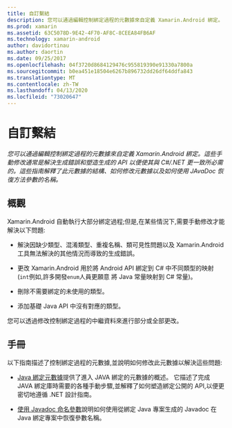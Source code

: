 ```yaml
---
title: 自訂繫結
description: 您可以通過編輯控制綁定過程的元數據來自定義 Xamarin.Android 綁定。 這些手動修改通常是解決生成錯誤和塑造生成的 API 以便使其與 C#/.NET 更一致所必需的。 這些指南解釋了此元數據的結構、如何修改元數據以及如何使用 JAvaDoc 恢復方法參數的名稱。
ms.prod: xamarin
ms.assetid: 63C5078D-9E42-4F70-AF8C-8CEEA84FB6AF
ms.technology: xamarin-android
author: davidortinau
ms.author: daortin
ms.date: 09/25/2017
ms.openlocfilehash: 04f3720d8684129476c955819390e91330a7800a
ms.sourcegitcommit: b0ea451e18504e6267b896732dd26df64ddfa843
ms.translationtype: MT
ms.contentlocale: zh-TW
ms.lasthandoff: 04/13/2020
ms.locfileid: "73020647"
---
```

# <a name="customizing-bindings"></a>自訂繫結

_您可以通過編輯控制綁定過程的元數據來自定義 Xamarin.Android 綁定。這些手動修改通常是解決生成錯誤和塑造生成的 API 以便使其與 C#/.NET 更一致所必需的。這些指南解釋了此元數據的結構、如何修改元數據以及如何使用 JAvaDoc 恢復方法參數的名稱。_

## <a name="overview"></a>概觀

Xamarin.Android 自動執行大部分綁定過程;但是,在某些情況下,需要手動修改才能解決以下問題:

- 解決因缺少類型、混淆類型、重複名稱、類可見性問題以及 Xamarin.Android 工具無法解決的其他情況而導致的生成錯誤。 

- 更改 Xamarin.Android 用於將 Android API 綁定到 C# 中不同類型的映射(`int`例如,許多開發`enum`人員更願意 將 Java 常量映射到 C# 常量)。

- 刪除不需要綁定的未使用的類型。 

- 添加基礎 Java API 中沒有對應的類型。 

您可以透過修改控制綁定過程的中繼資料來進行部分或全部更改。

## <a name="guides"></a>手冊

以下指南描述了控制綁定過程的元數據,並說明如何修改此元數據以解決這些問題:

- [Java 綁定元數據](~/android/platform/binding-java-library/customizing-bindings/java-bindings-metadata.md)提供了進入 JAVA 綁定的元數據的概述。
    它描述了完成 JAVA 綁定庫時需要的各種手動步驟,並解釋了如何塑造綁定公開的 API,以便更密切地遵循 .NET 設計指南。

- [使用 Javadoc 命名參數](~/android/platform/binding-java-library/customizing-bindings/naming-parameters-with-javadoc.md)說明如何使用從綁定 Java 專案生成的 Javadoc 在 Java 綁定專案中恢復參數名稱。
